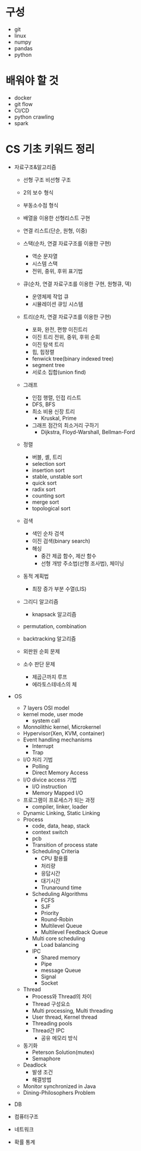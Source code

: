 # 구성

* git
* linux
* numpy
* pandas
* python

# 배워야 할 것

* docker
* git flow
* CI/CD
* python crawling
* spark

# CS 기초 키워드 정리

* 자료구조&알고리즘
  * 선형 구조 비선형 구조
  * 2의 보수 형식
  * 부동소수점 형식
  * 배열을 이용한 선형리스트 구현
  * 연결 리스트(단순, 원형, 이중)
  * 스택(순차, 연결 자료구조를 이용한 구현)
    * 역순 문자열
    * 시스템 스택
    * 전위, 중위, 후위 표기법
  * 큐(순차, 연결 자료구조를 이용한 구현, 원형큐, 덱)
    * 운영체제 작업 큐
    * 시뮬레이션 큐잉 시스템
  * 트리(순차, 연결 자료구조를 이용한 구현)
    * 포화, 완전, 편향 이진트리
    * 이진 트리 전위, 중위, 후위 순회
    * 이진 탐색 트리
    * 힙, 힙정렬
    * fenwick tree(binary indexed tree)
    * segment tree
    * 서로소 집합(union find)
  * 그래프
    * 인접 행렬, 인접 리스트
    * DFS, BFS
    * 최소 비용 신장 트리
      * Kruskal, Prime
    * 그래프 점간의 최소거리 구하기
      * Dijkstra, Floyd-Warshall, Bellman-Ford
  * 정렬
    * 버블, 셸, 트리
    * selection sort
    * insertion sort
    * stable, unstable sort
    * quick sort
    * radix sort
    * counting sort
    * merge sort
    * topological sort
  * 검색
    * 색인 순차 검색
    * 이진 검색(binary search)
    * 해싱
      * 중간 제곱 함수, 제산 함수
      * 선형 개방 주소법(선형 조사법), 체이닝
  * 동적 계획법
    * 최장 증가 부분 수열(LIS)
  * 그리디 알고리즘
    * knapsack 알고리즘

  * permutation, combination
  * backtracking 알고리즘
  * 외판원 순회 문제
  * 소수 판단 문제
    * 제곱근까지 루프
    * 에라토스테네스의 체

* OS

  * 7 layers OSI model
  * kernel mode, user mode
    * system call
  * Monnolithic kernel, Microkernel
  * Hypervisor(Xen, KVM, container)
  * Event handling mechanisms
    * Interrupt
    * Trap
  * I/O 처리 기법
    * Polling
    * Direct Memory Access
  * I/O divice access 기법
    * I/O instruction
    * Memory Mapped I/O
  * 프로그램이 프로세스가 되는 과정
    * compiler, linker, loader
  * Dynamic Linking, Static Linking
  * Process
    * code, data, heap, stack
    * context switch
    * pcb
    * Transition of process state
    * Scheduling Criteria
      * CPU 활용률
      * 처리량
      * 응답시간
      * 대기시간
      * Trunaround time
    * Scheduling Algorithms
      * FCFS
      * SJF
      * Priority
      * Round-Robin
      * Multilevel Queue
      * Multilevel Feedback Queue
    * Multi core scheduling
      * Load balancing
    * IPC
      * Shared memory
      * Pipe
      * message Queue
      * Signal
      * Socket
  * Thread
    * Process와 Thread의 차이
    * Thread 구성요소
    * Multi processing, Multi threading
    * User thread, Kernel thread
    * Threading pools
    * Thread간 IPC
      * 공유 메모리 방식
  * 동기화
    * Peterson Solution(mutex)
    * Semaphore
  * Deadlock
    * 발생 조건
    * 해결방법
  * Monitor synchronized in Java
  * Dining-Philosophers Problem

* DB

* 컴퓨터구조

* 네트워크

* 확률 통계